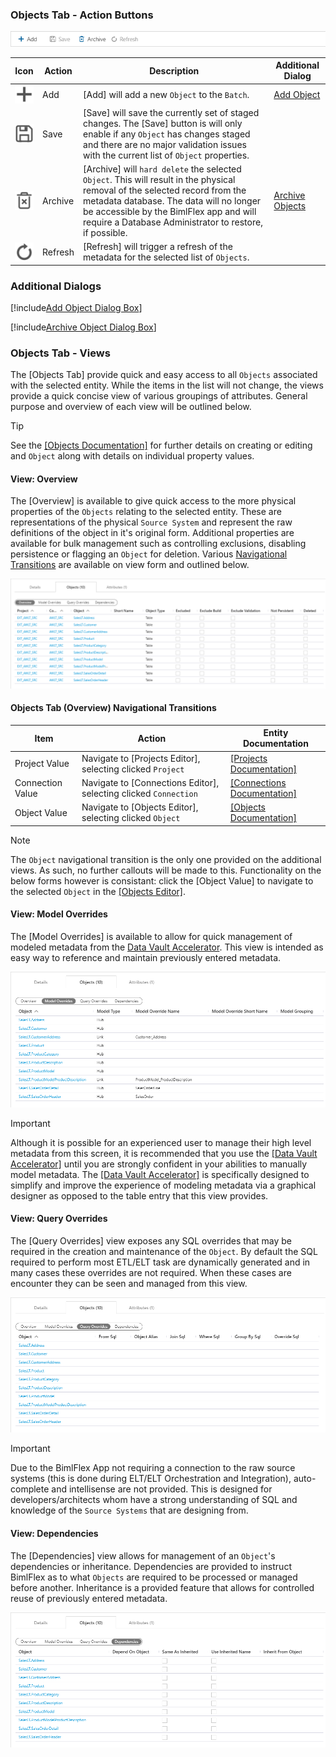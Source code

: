 ### Objects Tab - Action Buttons

![BimlFlex App - Batches - Objects Tab - Actions](images/bimlflex-app-tab-objects-actions.png "BimlFlex App - Batches - Objects Tab - Actions")

|Icon|Action|Description|Additional Dialog|
|-|-|-|-|
|<div class="icon-col m-5" style="width:30px; height:30px;background:#EEE;"><img src="images/svg-icons/add.svg" /></div>|<span class="nowrap-col m-5">Add</span>|[Add] will add a new `Object` to the `Batch`.|[Add Object](#Add-Object-Dialog-Box)|
|<div class="icon-col m-5" style="width:30px; height:30px;background:#EEE;"><img src="images/svg-icons/save.svg" /></div>|<span class="nowrap-col m-5">Save</span>|[Save] will save the currently set of staged changes.  The [Save] button is will only enable if any `Object` has changes staged and there are no major validation issues with the current list of `Object` properties.||
|<div class="icon-col m-5" style="width:30px; height:30px;background:#EEE;"><img src="images/svg-icons/archive-delete.svg" /></div>|<span class="nowrap-col m-5">Archive</span>|[Archive] will `hard delete` the selected `Object`.  This will result in the physical removal of the selected record from the metadata database.  The data will no longer be accessible by the BimlFlex app and will require a Database Administrator to restore, if possible.|[Archive Objects](#Archive-Object-Dialog-Box)|
|<div class="icon-col m-5" style="width:30px; height:30px;background:#EEE;"><img src="images/svg-icons/refresh.svg" /></div>|<span class="nowrap-col m-5">Refresh</span>|[Refresh] will trigger a refresh of the metadata for the selected list of `Objects`.||

### Additional Dialogs

[!include[Add Object Dialog Box](_dialog-add-object.md)]

[!include[Archive Object Dialog Box](_dialog-archive-object.md)]

### Objects Tab - Views

The [Objects Tab] provide quick and easy access to all `Objects` associated with the selected entity.  While the items in the list will not change, the views provide a quick concise view of various groupings of attributes.  General purpose and overview of each view will be outlined below.

> [!TIP]
> See the [[Objects Documentation]](objects.md) for further details on creating or editing and `Object` along with details on individual property values.

#### View: Overview

The [Overview] is available to give quick access to the more physical properties of the `Objects` relating to the selected entity.  These are representations of the physical `Source System` and represent the raw definitions of the object in it's original form.  Additional properties are available for bulk management such as controlling exclusions, disabling persistence or flagging an `Object` for deletion.  Various [Navigational Transitions](#Objects-Tab-(Overview)-Navigational-Transitions) are available on view form and outlined below.

![Overview View](images/bimlflex-app-tab-objects-view-overview.png "Overview View")  

#### Objects Tab (Overview) Navigational Transitions
|Item|Action|Entity Documentation|
|-|-|-|
|Project Value|Navigate to [Projects Editor], selecting clicked `Project`|[[Projects Documentation]](projects.md)
|Connection Value|Navigate to [Connections Editor], selecting clicked `Connection`|[[Connections Documentation]](connections.md)
|Object Value|Navigate to [Objects Editor], selecting clicked `Object`|[[Objects Documentation]](objects.md)

> [!NOTE]
> The `Object` navigational transition is the only one provided on the additional views.  As such, no further callouts will be made to this.  Functionality on the below forms however is consistant: click the [Object Value] to navigate to the selected `Object` in the [[Objects Editor]](objects.md).

#### View: Model Overrides

The [Model Overrides] is available to allow for quick management of modeled metadata from the [Data Vault Accelerator](data-vault-accelerator.md).  This view is intended as easy way to reference and maintain previously entered metadata.

![Model Overrides View](images/bimlflex-app-tab-objects-view-model-overrides.png "Model Overrides View")  

> [!IMPORTANT]
> Although it is possible for an experienced user to manage their high level metadata from this screen, it is recommended that you use the [[Data Vault Accelerator]](data-vault-accelerator.md) until you are strongly confident in your abilities to manually model metadata.  The [[Data Vault Accelerator]](data-vault-accelerator.md) is specifically designed to simplify and improve the experience of modeling metadata via a graphical designer as opposed to the table entry that this view provides.

#### View: Query Overrides

The [Query Overrides] view exposes any SQL overrides that may be required in the creation and maintenance of the `Object`.  By default the SQL required to perform most ETL/ELT task are dynamically generated and in many cases these overrides are not required.  When these cases are encounter they can be seen and managed from this view.

![Query Overrides View](images/bimlflex-app-tab-objects-view-query-overrides.png "Query Overrides View")  

> [!IMPORTANT]
> Due to the BimlFlex App not requiring a connection to the raw source systems (this is done during ELT/ELT Orchestration and Integration), auto-complete and intellisense are not provided.  This is designed for developers/architects whom have a strong understanding of SQL and knowledge of the `Source Systems` that are designing from.

#### View: Dependencies

The [Dependencies] view allows for management of an `Object`'s dependencies or inheritance.  Dependencies are provided to instruct BimlFlex as to what `Objects` are required to be processed or managed before another.  Inheritance is a provided feature that allows for controlled reuse of previously entered metadata.

![Dependencies View](images/bimlflex-app-tab-objects-view-dependencies.png "Dependencies View")  

[//]: # (TODO: Add Links for Dependencies and Inheritance documentation.)

[//]: # (> [!TIP])

[//]: # (> For more information about dependencies and inheritance refer to the appropriate link\(s\) below:  )

[//]: # (> [Object Dependencies]  - Links to come...  )

[//]: # (> [Object Inheritance]  - Links to come...  )